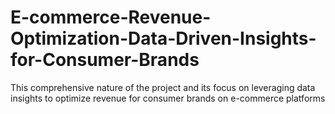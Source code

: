 # E-commerce-Revenue-Optimization-Data-Driven-Insights-for-Consumer-Brands
This comprehensive nature of the project and its focus on leveraging data insights to optimize revenue for consumer brands on e-commerce platforms
